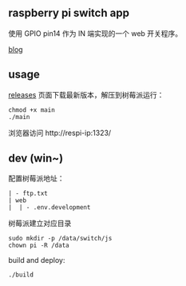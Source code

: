 ## raspberry pi switch app

使用 GPIO pin14 作为 IN 端实现的一个 web 开关程序。

  [blog](https://www.kicoe.com/article/id/27)

## usage

[releases](https://github.com/moonprism/pi-switch/releases) 页面下载最新版本，解压到树莓派运行：

```
chmod +x main
./main
```

浏览器访问 http://respi-ip:1323/

## dev (win~)

配置树莓派地址：

```
| - ftp.txt
| web 
|  | - .env.development
```

树莓派建立对应目录

```
sudo mkdir -p /data/switch/js
chown pi -R /data
```

build and deploy:

```
./build
```
